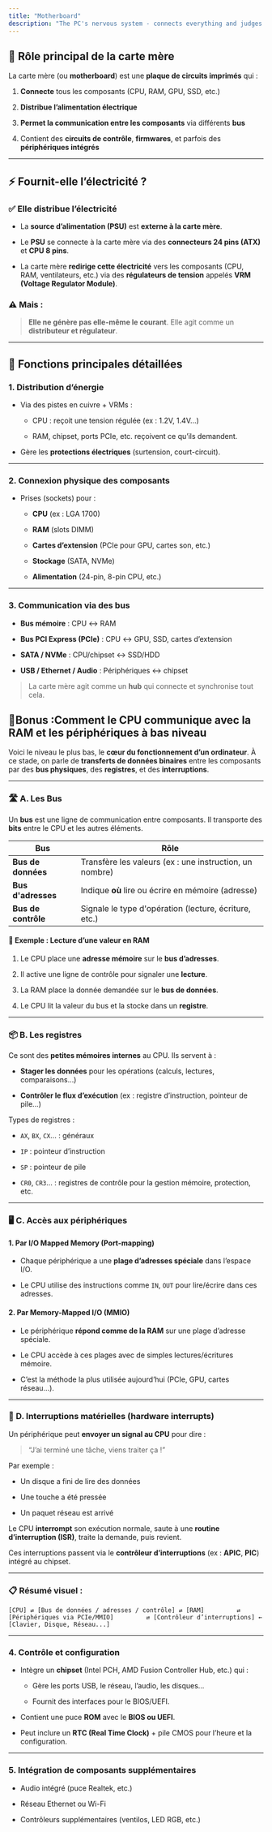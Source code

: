 ```yaml
---
title: "Motherboard"
description: "The PC's nervous system - connects everything and judges your cable management"
---
```


## 🧩 **Rôle principal de la carte mère**

La carte mère (ou **motherboard**) est une **plaque de circuits imprimés** qui :

1. **Connecte** tous les composants (CPU, RAM, GPU, SSD, etc.)
    
2. **Distribue l’alimentation électrique**
    
3. **Permet la communication entre les composants** via différents **bus**
    
4. Contient des **circuits de contrôle**, **firmwares**, et parfois des **périphériques intégrés**
    

---

## ⚡ Fournit-elle l’électricité ?

### ✅ **Elle distribue l’électricité**

- La **source d’alimentation (PSU)** est **externe à la carte mère**.
    
- Le **PSU** se connecte à la carte mère via des **connecteurs 24 pins (ATX)** et **CPU 8 pins**.
    
- La carte mère **redirige cette électricité** vers les composants (CPU, RAM, ventilateurs, etc.) via des **régulateurs de tension** appelés **VRM (Voltage Regulator Module)**.
    

### ⚠️ Mais :

> **Elle ne génère pas elle-même le courant**. Elle agit comme un **distributeur et régulateur**.

---

## 🔧 Fonctions principales détaillées

### 1. **Distribution d’énergie**

- Via des pistes en cuivre + VRMs :
    
    - CPU : reçoit une tension régulée (ex : 1.2V, 1.4V…)
        
    - RAM, chipset, ports PCIe, etc. reçoivent ce qu’ils demandent.
        
- Gère les **protections électriques** (surtension, court-circuit).
    

---

### 2. **Connexion physique des composants**

- Prises (sockets) pour :
    
    - **CPU** (ex : LGA 1700)
        
    - **RAM** (slots DIMM)
        
    - **Cartes d’extension** (PCIe pour GPU, cartes son, etc.)
        
    - **Stockage** (SATA, NVMe)
        
    - **Alimentation** (24-pin, 8-pin CPU, etc.)
        

---

### 3. **Communication via des bus**

- **Bus mémoire** : CPU ↔ RAM
    
- **Bus PCI Express (PCIe)** : CPU ↔ GPU, SSD, cartes d’extension
    
- **SATA / NVMe** : CPU/chipset ↔ SSD/HDD
    
- **USB / Ethernet / Audio** : Périphériques ↔ chipset
    

> La carte mère agit comme un **hub** qui connecte et synchronise tout cela.


## 🧬**Bonus :Comment le CPU communique avec la RAM et les périphériques à bas niveau**

Voici le niveau le plus bas, le **cœur du fonctionnement d’un ordinateur**. À ce stade, on parle de **transferts de données binaires** entre les composants par des **bus physiques**, des **registres**, et des **interruptions**.

---

### 🛣️ A. **Les Bus**

Un **bus** est une ligne de communication entre composants. Il transporte des **bits** entre le CPU et les autres éléments.

|Bus|Rôle|
|---|---|
|**Bus de données**|Transfère les valeurs (ex : une instruction, un nombre)|
|**Bus d'adresses**|Indique **où** lire ou écrire en mémoire (adresse)|
|**Bus de contrôle**|Signale le type d'opération (lecture, écriture, etc.)|

#### 🧠 Exemple : Lecture d’une valeur en RAM

1. Le CPU place une **adresse mémoire** sur le **bus d’adresses**.
    
2. Il active une ligne de contrôle pour signaler une **lecture**.
    
3. La RAM place la donnée demandée sur le **bus de données**.
    
4. Le CPU lit la valeur du bus et la stocke dans un **registre**.
    

---

### 📦 B. **Les registres**

Ce sont des **petites mémoires internes** au CPU. Ils servent à :

- **Stager les données** pour les opérations (calculs, lectures, comparaisons…)
    
- **Contrôler le flux d’exécution** (ex : registre d’instruction, pointeur de pile…)
    

Types de registres :

- `AX`, `BX`, `CX`… : généraux
    
- `IP` : pointeur d’instruction
    
- `SP` : pointeur de pile
    
- `CR0`, `CR3`… : registres de contrôle pour la gestion mémoire, protection, etc.
    

---

### 🖥️ C. **Accès aux périphériques**

#### 1. Par **I/O Mapped Memory** (Port-mapping)

- Chaque périphérique a une **plage d’adresses spéciale** dans l’espace I/O.
    
- Le CPU utilise des instructions comme `IN`, `OUT` pour lire/écrire dans ces adresses.
    

#### 2. Par **Memory-Mapped I/O (MMIO)**

- Le périphérique **répond comme de la RAM** sur une plage d’adresse spéciale.
    
- Le CPU accède à ces plages avec de simples lectures/écritures mémoire.
    
- C’est la méthode la plus utilisée aujourd’hui (PCIe, GPU, cartes réseau…).
    

---

### 🚨 D. **Interruptions matérielles (hardware interrupts)**

Un périphérique peut **envoyer un signal au CPU** pour dire :

> “J’ai terminé une tâche, viens traiter ça !”

Par exemple :

- Un disque a fini de lire des données
    
- Une touche a été pressée
    
- Un paquet réseau est arrivé
    

Le CPU **interrompt** son exécution normale, saute à une **routine d’interruption (ISR)**, traite la demande, puis revient.

Ces interruptions passent via le **contrôleur d’interruptions** (ex : **APIC**, **PIC**) intégré au chipset.

---

### 📋 Résumé visuel :

`[CPU] ⇄ [Bus de données / adresses / contrôle] ⇄ [RAM]         ⇄ [Périphériques via PCIe/MMIO]         ⇄ [Contrôleur d’interruptions] ← [Clavier, Disque, Réseau...]`

---

### 4. **Contrôle et configuration**

- Intègre un **chipset** (Intel PCH, AMD Fusion Controller Hub, etc.) qui :
    
    - Gère les ports USB, le réseau, l’audio, les disques…
        
    - Fournit des interfaces pour le BIOS/UEFI.
        
- Contient une puce **ROM** avec le **BIOS ou UEFI**.
    
- Peut inclure un **RTC (Real Time Clock)** + pile CMOS pour l’heure et la configuration.
    

---

### 5. **Intégration de composants supplémentaires**

- Audio intégré (puce Realtek, etc.)
    
- Réseau Ethernet ou Wi-Fi
    
- Contrôleurs supplémentaires (ventilos, LED RGB, etc.)